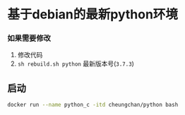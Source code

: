 # 基于debian的最新python环境

### 如果需要修改
1. 修改代码
2. `sh rebuild.sh python` 最新版本号(`3.7.3`)

## 启动
```bash
docker run --name python_c -itd cheungchan/python bash
```